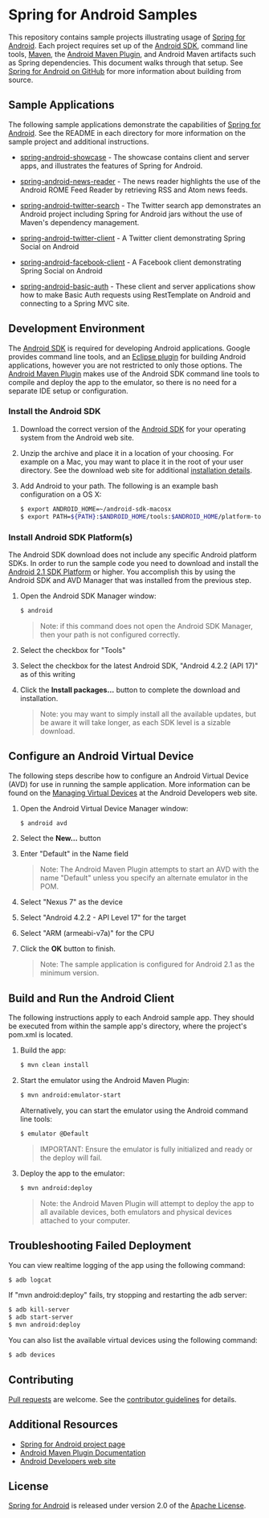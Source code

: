 # Spring for Android Samples

This repository contains sample projects illustrating usage of [Spring for Android]. Each project requires set up of the [Android SDK], command line tools, [Maven], the [Android Maven Plugin], and Android Maven artifacts such as Spring dependencies. This document walks through that setup. See [Spring for Android on GitHub] for more information about building from source.


## Sample Applications

The following sample applications demonstrate the capabilities of [Spring for Android]. See the README in each directory for more information on the sample project and additional instructions.

* [spring-android-showcase] - The showcase contains client and server apps, and illustrates the features of Spring for Android.

* [spring-android-news-reader] - The news reader highlights the use of the Android ROME Feed Reader by retrieving RSS and Atom news feeds.

* [spring-android-twitter-search] - The Twitter search app demonstrates an Android project including Spring for Android jars without the use of Maven's dependency management.

* [spring-android-twitter-client] - A Twitter client demonstrating Spring Social on Android

* [spring-android-facebook-client] - A Facebook client demonstrating Spring Social on Android

* [spring-android-basic-auth] - These client and server applications show how to make Basic Auth requests using RestTemplate on Android and connecting to a Spring MVC site.


## Development Environment

The [Android SDK] is required for developing Android applications. Google provides command line tools, and an [Eclipse plugin] for building Android applications, however you are not restricted to only those options. The [Android Maven Plugin] makes use of the Android SDK command line tools to compile and deploy the app to the emulator, so there is no need for a separate IDE setup or configuration.

### Install the Android SDK

1. Download the correct version of the [Android SDK] for your operating system from the Android web site.

1. Unzip the archive and place it in a location of your choosing. For example on a Mac, you may want to place it in the root of your user directory. See the download web site for additional [installation details].

2. Add Android to your path. The following is an example bash configuration on a OS X:

	```sh
	$ export ANDROID_HOME=~/android-sdk-macosx
	$ export PATH=${PATH}:$ANDROID_HOME/tools:$ANDROID_HOME/platform-tools
	```

### Install Android SDK Platform(s)

The Android SDK download does not include any specific Android platform SDKs. In order to run the sample code you need to download and install the [Android 2.1 SDK Platform] or higher. You accomplish this by using the Android SDK and AVD Manager that was installed from the previous step.

1. Open the Android SDK Manager window:

	```sh
	$ android
	```

	> Note: if this command does not open the Android SDK Manager, then your path is not configured correctly.
	
2. Select the checkbox for "Tools"

2. Select the checkbox for the latest Android SDK, "Android 4.2.2 (API 17)" as of this writing

3. Click the **Install packages...** button to complete the download and installation.

	> Note: you may want to simply install all the available updates, but be aware it will take longer, as each SDK level is a sizable download.


## Configure an Android Virtual Device

The following steps describe how to configure an Android Virtual Device (AVD) for use in running the sample application. More information can be found on the [Managing Virtual Devices] at the Android Developers web site.

1. Open the Android Virtual Device Manager window:

	```sh
	$ android avd
	```

2. Select the **New…** button

3. Enter "Default" in the Name field

	> Note: The Android Maven Plugin attempts to start an AVD with the name "Default" unless you specify an alternate emulator in the POM.
	
4. Select "Nexus 7" as the device

5. Select "Android 4.2.2 - API Level 17" for the target

6. Select "ARM (armeabi-v7a)" for the CPU

7. Click the **OK** button to finish.

	> Note: The sample application is configured for Android 2.1 as the minimum version.


## Build and Run the Android Client

The following instructions apply to each Android sample app. They should be executed from within the sample app's directory, where the project's pom.xml is located.

1. Build the app:

	```sh
	$ mvn clean install
	```

2. Start the emulator using the Android Maven Plugin:

	```sh
	$ mvn android:emulator-start
	```

	Alternatively, you can start the emulator using the Android command line tools:

	```sh
	$ emulator @Default
	```

	> IMPORTANT: Ensure the emulator is fully initialized and ready or the deploy will fail.

3. Deploy the app to the emulator:

	```sh
	$ mvn android:deploy
	```

	> Note: the Android Maven Plugin will attempt to deploy the app to all available devices, both emulators and physical devices attached to your computer.


## Troubleshooting Failed Deployment

You can view realtime logging of the app using the following command:

```sh
$ adb logcat
```

If "mvn android:deploy" fails, try stopping and restarting the adb server:

```sh
$ adb kill-server
$ adb start-server
$ mvn android:deploy
```

You can also list the available virtual devices using the following command:

```sh
$ adb devices
```


## Contributing

[Pull requests] are welcome. See the [contributor guidelines] for details.


## Additional Resources

* [Spring for Android project page]
* [Android Maven Plugin Documentation]
* [Android Developers web site]


## License

[Spring for Android] is released under version 2.0 of the [Apache License].


[Spring for Android]: http://www.springsource.org/spring-android
[Android SDK]: http://developer.android.com/sdk/index.html
[Maven]: http://maven.apache.org
[Android Maven Plugin]: http://code.google.com/p/maven-android-plugin
[Spring for Android on GitHub]: https://github.com/SpringSource/spring-android
[spring-android-showcase]: https://github.com/SpringSource/spring-android-samples/tree/master/spring-android-showcase
[spring-android-news-reader]: https://github.com/SpringSource/spring-android-samples/tree/master/spring-android-news-reader
[spring-android-twitter-search]: https://github.com/SpringSource/spring-android-samples/tree/master/spring-android-twitter-search
[spring-android-twitter-client]: https://github.com/SpringSource/spring-android-samples/tree/master/spring-android-twitter-client
[spring-android-facebook-client]: https://github.com/SpringSource/spring-android-samples/tree/master/spring-android-facebook-client
[spring-android-basic-auth]: https://github.com/SpringSource/spring-android-samples/tree/master/spring-android-basic-auth
[Eclipse Plugin]: http://developer.android.com/sdk/eclipse-adt.html
[installation details]: http://developer.android.com/sdk/installing.html
[Android 2.1 SDK Platform]: http://developer.android.com/sdk/android-2.1.html
[Managing Virtual Devices]: http://developer.android.com/tools/devices/index.html
[Pull requests]: http://help.github.com/send-pull-requests
[contributor guidelines]: https://github.com/SpringSource/spring-android/wiki/Contributor-Guidelines
[Spring for Android project page]: http://www.springsource.org/spring-android
[Android Maven Plugin Documentation]: http://maven-android-plugin-m2site.googlecode.com/svn/plugin-info.html
[Android Developers web site]: http://developer.android.com/index.html
[Apache license]: http://www.apache.org/licenses/LICENSE-2.0
